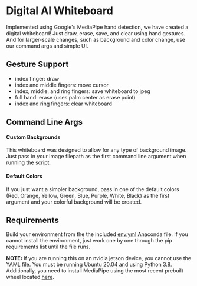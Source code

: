 # Digital AI Whiteboard
Implemented using Google's MediaPipe hand detection, we have created a digital whiteboard! Just draw, erase, save, and clear using hand gestures. And for larger-scale changes, such as background and color change, use our command args and simple UI.

## Gesture Support
- index finger: draw
- index and middle fingers: move cursor
- index, middle, and ring fingers: save whiteboard to jpeg
- full hand: erase (uses palm center as erase point)
- index and ring fingers: clear whiteboard

## Command Line Args

#### Custom Backgrounds
This whiteboard was designed to allow for any type of background image. Just pass in your image filepath as the first command line argument when running the script.

#### Default Colors
If you just want a simpler background, pass in one of the default colors (Red, Orange, Yellow, Green, Blue, Purple, White, Black) as the first argument and your colorful background will be created.

## Requirements
Build your environment from the the included [env.yml](https://github.com/dmace2/digitalwhiteboard/blob/tk_branch/env.yml) Anaconda file. If you cannot install the environment, just work one by one through the pip requirements list until the file runs.

**NOTE:** If you are running this on an nvidia jetson device, you cannot use the YAML file. You must be running Ubuntu 20.04 and using Python 3.8. Additionally, you need to install MediaPipe using the most recent prebuilt wheel located [here](https://github.com/jiuqiant/mediapipe_python_aarch64).
